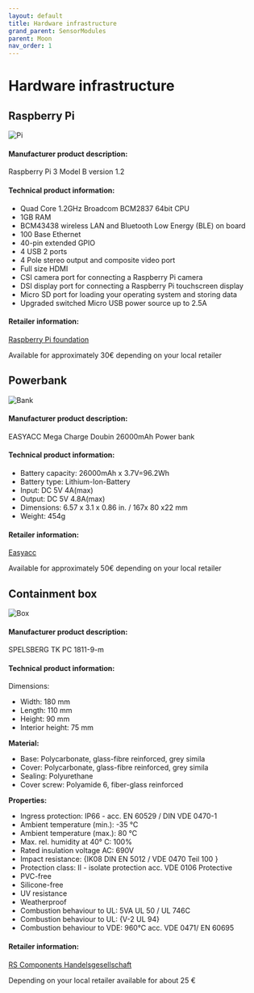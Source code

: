 ```yaml
---
layout: default
title: Hardware infrastructure
grand_parent: SensorModules
parent: Moon
nav_order: 1
---
```




# Hardware infrastructure

## Raspberry Pi

![Pi]({{site.url}}{{site.baseurl}}/assets/img/moon/pi.png)

#### Manufacturer product description:

Raspberry Pi 3 Model B version 1.2

#### Technical product information:

- Quad Core 1.2GHz Broadcom BCM2837 64bit CPU
- 1GB RAM
- BCM43438 wireless LAN and Bluetooth Low Energy (BLE) on board
- 100 Base Ethernet
- 40-pin extended GPIO
- 4 USB 2 ports
- 4 Pole stereo output and composite video port
- Full size HDMI
- CSI camera port for connecting a Raspberry Pi camera
- DSI display port for connecting a Raspberry Pi touchscreen display
- Micro SD port for loading your operating system and storing data
- Upgraded switched Micro USB power source up to 2.5A

#### Retailer information:

[Raspberry Pi foundation](<https://www.raspberrypi.org/products/raspberry-pi-3-model-b/>)

Available for approximately 30€ depending on your local retailer



## Powerbank

![Bank]({{site.url}}{{site.baseurl}}/assets/img/moon/bank.png)

#### Manufacturer product description:

EASYACC Mega Charge Doubin 26000mAh Power bank

#### Technical product information:

- Battery capacity: 26000mAh x 3.7V=96.2Wh
- Battery type: Lithium-Ion-Battery
- Input: DC 5V 4A(max) 
- Output: DC 5V 4.8A(max) 
- Dimensions: 6.57 x 3.1 x 0.86 in. / 167x 80 x22 mm 
- Weight: 454g 

#### Retailer information:

[Easyacc](<https://www.easyacc.com/de/670-easyacc-26000mah-power-bank.html>)

Available for approximately 50€ depending on your local retailer







## Containment box

![Box]({{site.url}}{{site.baseurl}}/assets/img/moon/box_only.png)

#### Manufacturer product description:

SPELSBERG TK PC 1811-9-m

#### Technical product information:

Dimensions:

- Width: 180 mm
- Length: 110 mm
- Height: 90 mm
- Interior height: 75 mm

**Material:**

- Base: Polycarbonate, glass-fibre reinforced, grey simila
- Cover: Polycarbonate, glass-fibre reinforced, grey simila
- Sealing: Polyurethane
- Cover screw: Polyamide 6, fiber-glass reinforced

**Properties:**

- Ingress protection: IP66 - acc. EN 60529 / DIN VDE 0470-1
- Ambient temperature (min.): -35 °C
- Ambient temperature (max.): 80 °C
- Max. rel. humidity at 40° C: 100%
- Rated insulation voltage AC: 690V
- Impact resistance: {IK08 DIN EN 5012 / VDE 0470 Teil 100 }
- Protection class: II - isolate protection acc. VDE 0106 Protective
- PVC-free
- Silicone-free
- UV resistance
- Weatherproof
- Combustion behaviour to UL: 5VA UL 50 / UL 746C
- Combustion behaviour to UL: {V-2 UL 94}
- Combustion behaviour to VDE: 960°C acc. VDE 0471/ EN 60695

#### Retailer information:

[RS Components Handelsgesellschaft](<https://at.rs-online.com/web/p/universalgehause/0832605/>)

Depending on your local retailer available for about 25 €





